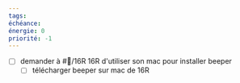 ```yaml
---
tags:
échéance: 
énergie: 0
priorité: -1
---
```


- [ ] demander à #👤/16R 16R d'utiliser son mac pour installer beeper  
	- [ ] télécharger beeper sur mac de 16R